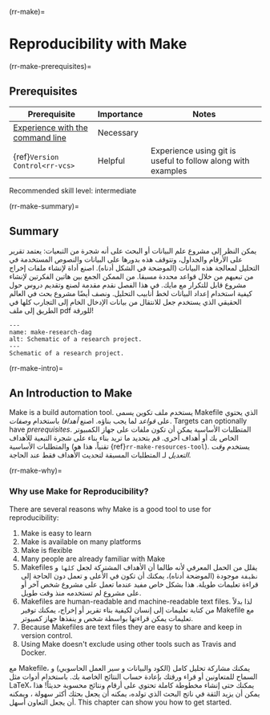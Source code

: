 (rr-make)=
# Reproducibility with Make

(rr-make-prerequisites)=
## Prerequisites

| Prerequisite                                                                                  | Importance | Notes                                                        |
| --------------------------------------------------------------------------------------------- | ---------- | ------------------------------------------------------------ |
| [Experience with the command line](https://programminghistorian.org/en/lessons/intro-to-bash) | Necessary  |                                                              |
| {ref}`Version Control<rr-vcs>`                                                          | Helpful    | Experience using git is useful to follow along with examples |

Recommended skill level: intermediate

(rr-make-summary)=
## Summary

يمكن النظر إلى مشروع علم البيانات أو البحث على أنه شجرة من التبعيات: يعتمد تقرير على الأرقام والجداول، وتتوقف هذه بدورها على البيانات والنصوص المستخدمة في التحليل لمعالجة هذه البيانات (الموضحة في الشكل أدناه).  اصنع أداة لإنشاء ملفات إخراج من تبعيهم من خلال قواعد محددة مسبقا.  من الممكن الجمع بين هاتين الفكرتين لإنشاء مشروع قابل للتكرار مع مايك.  في هذا الفصل نقدم مقدمة لصنع وتقديم دروس حول كيفية استخدام إعداد البيانات لخط أنابيب التحليل.  ونصف أيضًا مشروع بحث في العالم الحقيقي الذي يستخدم جعل للانتقال من بيانات الإدخال الخام إلى التجارب كلها في الطريق إلى ملف pdf للورقة!

```{figure} ../figures/make-research-dag.png
---
name: make-research-dag
alt: Schematic of a research project.
---
Schematic of a research project.
```

(rr-make-intro)=
## An Introduction to Make

Make is a build automation tool. يستخدم ملف تكوين يسمى Makefile الذي يحتوي على *قواعد* لما يجب بناؤه. اصنع *أهدافا* باستخدام *وصفات*.  Targets can optionally have *prerequisites*.  المتطلبات الأساسية يمكن أن تكون ملفات على جهاز الكمبيوتر الخاص بك أو أهداف أخرى. قم بتحديد ما تريد بناء بناء على شجرة التبعية للأهداف والمتطلبات الأساسية (تقنياً، هذا هو {ref}`rr-make-resources-tool`). يستخدم *وقت التعديل* لـ المتطلبات المسبقة لتحديث الأهداف فقط عند الحاجة.

(rr-make-why)=
### Why use Make for Reproducibility?

There are several reasons why Make is a good tool to use for reproducibility:

1. Make is easy to learn
1. Make is available on many platforms
1. Make is flexible
1. Many people are already familiar with Make
1. Makefiles يقلل من الحمل المعرفي لأنه طالما أن الأهداف المشتركة لجعل `كلها` و `نظيفة` موجودة (الموضحة أدناه)، يمكنك أن تكون في الأعلى و تعمل دون الحاجة إلى قراءة تعليمات طويلة. هذا بشكل خاص مفيد عندما تعمل على مشروع شخص آخر أو على مشروع لم تستخدمه منذ وقت طويل.
1. Makefiles are human-readable and machine-readable text files. لذا بدلاً من كتابة تعليمات إلى إنسان لكيفية بناء تقرير أو إخراج، يمكنك توفير Makefile مع تعليمات يمكن قراءتها بواسطة شخص *و* ينفذها جهاز كمبيوتر.
1. Because Makefiles are text files they are easy to share and keep in version control.
1. Using Make doesn't exclude using other tools such as Travis and Docker.

مع Makefile، يمكنك مشاركة تحليل كامل (الكود والبيانات و سير العمل الحاسوبي) و السماح للمتعاونين أو قراء ورقتك بإعادة حساب النتائج الخاصة بك. باستخدام أدوات مثل LaTeX، يمكنك حتى إنشاء مخطوطة كاملة تحتوي على أرقام ونتائج محسوبة حديثاً! هذا يمكن أن يزيد الثقة في ناتج البحث الذي تولده، يمكنه أن يجعل بحثك أكثر سهولة ، ويمكنه أن يجعل التعاون أسهل. This chapter can show you how to get started.
